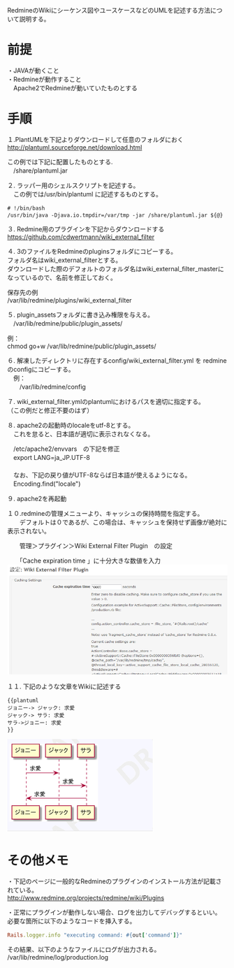 RedmineのWikiにシーケンス図やユースケースなどのUMLを記述する方法について説明する。  
  
# 前提  
・JAVAが動くこと  
・Redmineが動作すること  
　Apache2でRedmineが動いていたものとする  
  
# 手順  
１.PlantUMLを下記よりダウンロードして任意のフォルダにおく  
http://plantuml.sourceforge.net/download.html  
  
この例では下記に配置したものとする.  
　/share/plantuml.jar  
  
２. ラッパー用のシェルスクリプトを記述する。  
　この例では/usr/bin/plantuml に記述するものとする。  
  
```
# !/bin/bash
/usr/bin/java -Djava.io.tmpdir=/var/tmp -jar /share/plantuml.jar ${@}
```  
  
３.  Redmine用のプラグインを下記からダウンロードする  
https://github.com/cdwertmann/wiki_external_filter  
  
４. 3のファイルをRedmineのpluginsフォルダにコピーする。  
フォルダ名はwiki_external_filterとする。  
ダウンロードした際のデフォルトのフォルダ名はwiki_external_filter_masterになっているので、名前を修正しておく。  
  
保存先の例  
/var/lib/redmine/plugins/wiki_external_filter  
  
５. plugin_assetsフォルダに書き込み権限を与える。  
　/var/lib/redmine/public/plugin_assets/  
  
例：  
chmod go+w /var/lib/redmine/public/plugin_assets/  
  
６. 解凍したディレクトリに存在するconfig/wiki_external_filter.yml を redmineのconfigにコピーする。  
　例：  
　　/var/lib/redmine/config  
  
７. wiki_external_filter.ymlのplantumlにおけるパスを適切に指定する。  
（この例だと修正不要のはず）  
  
  
８. apache2の起動時のlocaleをutf-8とする。  
　これを怠ると、日本語が適切に表示されなくなる。  
  
　/etc/apache2/envvars　の下記を修正  
　export LANG=ja_JP.UTF-8  
　  
　なお、下記の戻り値がUTF-8ならば日本語が使えるようになる。  
　Encoding.find("locale")  
  
９. apache2を再起動  
  
１０.redmineの管理メニューより、キャッシュの保持時間を指定する。  
　　デフォルトは０であるが、この場合は、キャッシュを保持せず画像が絶対に表示されない。  
  
　　管理＞プラグイン＞Wiki External Filter Plugin　の設定  
  
　　「Cache expiration time 」に十分大きな数値を入力  
![b0232065_03141636.png](/image/5eae8eeb-0b82-54ae-7467-969e3928628a.png)  
  
１１. 下記のような文章をWikiに記述する  
  
```
{{plantuml
ジョニー-> ジャック: 求愛
ジャック-> サラ: 求愛
サラ->ジョニー: 求愛
}}
```  
  
![b0232065_03143326.png](/image/4e1dfdb0-17d5-43e4-1bb6-db08f6164987.png)  
  
# その他メモ  
・下記のページに一般的なRedmineのプラグインのインストール方法が記載されている。  
http://www.redmine.org/projects/redmine/wiki/Plugins  
  
・正常にプラグインが動作しない場合、ログを出力してデバッグするといい。  
必要な箇所に以下のようなコードを挿入する。  
  
```rb
Rails.logger.info "executing command: #{out['command']}"
```  
  
その結果、以下のようなファイルにログが出力される。  
/var/lib/redmine/log/production.log  
